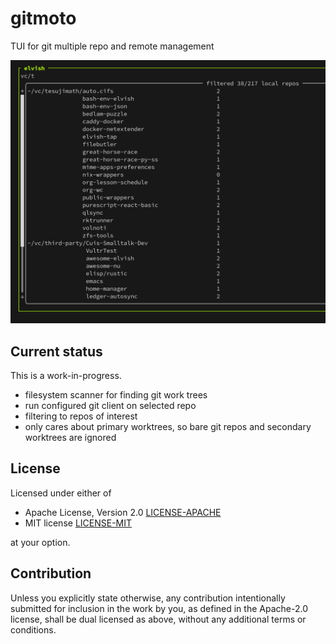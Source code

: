 # gitmoto

TUI for git multiple repo and remote management

<img src="https://raw.githubusercontent.com/tesujimath/gitmoto/main/examples/images/gitmoto-early-screenshot.png" alt="Early screenshot of gitmoto"/>

## Current status

This is a work-in-progress.

- filesystem scanner for finding git work trees
- run configured git client on selected repo
- filtering to repos of interest
- only cares about primary worktrees, so bare git repos and secondary worktrees are ignored

## License

Licensed under either of

 * Apache License, Version 2.0
   [LICENSE-APACHE](http://www.apache.org/licenses/LICENSE-2.0)
 * MIT license
   [LICENSE-MIT](http://opensource.org/licenses/MIT)

at your option.

## Contribution

Unless you explicitly state otherwise, any contribution intentionally submitted
for inclusion in the work by you, as defined in the Apache-2.0 license, shall be
dual licensed as above, without any additional terms or conditions.
